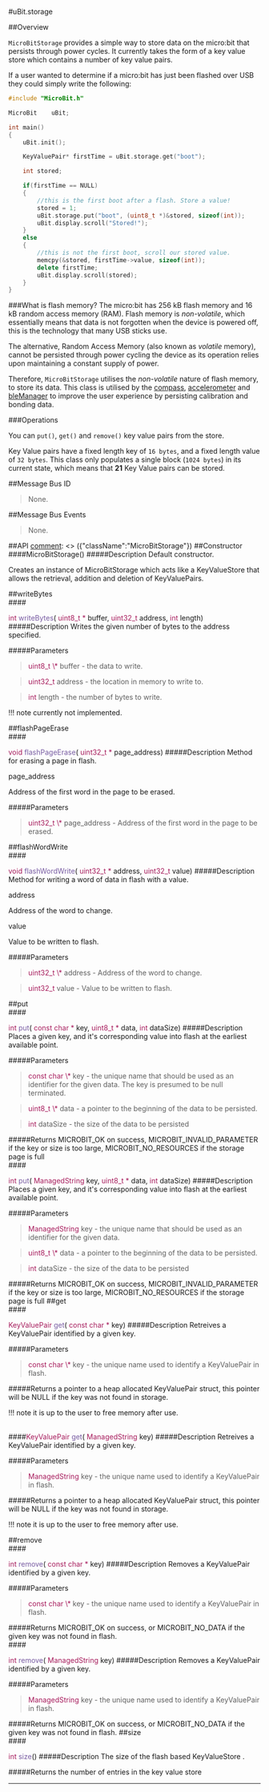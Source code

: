 #uBit.storage

##Overview

`MicroBitStorage` provides a simple way to store data on the micro:bit that persists
through power cycles. It currently takes the form of a key value store which contains
a number of key value pairs.

If a user wanted to determine if a micro:bit has just been flashed over USB they
could simply write the following:
```cpp
#include "MicroBit.h"

MicroBit    uBit;

int main()
{
    uBit.init();

    KeyValuePair* firstTime = uBit.storage.get("boot");

    int stored;

    if(firstTime == NULL)
    {
        //this is the first boot after a flash. Store a value!
        stored = 1;
        uBit.storage.put("boot", (uint8_t *)&stored, sizeof(int));
        uBit.display.scroll("Stored!");
    }
    else
    {
        //this is not the first boot, scroll our stored value.
        memcpy(&stored, firstTime->value, sizeof(int));
        delete firstTime;
        uBit.display.scroll(stored);
    }
}
```

###What is flash memory?
The micro:bit has 256 kB flash memory and 16 kB random access memory (RAM). Flash memory
is *non-volatile*, which essentially means that data is not forgotten when the device
is powered off, this is the technology that many USB sticks use.

The alternative, Random Access Memory (also known as *volatile* memory), cannot be persisted through power cycling the device as its
operation relies upon maintaining a constant supply of power.

Therefore, `MicroBitStorage` utilises the *non-volatile* nature of flash memory, to
store its data. This class is utilised by the [compass](compass.md), [accelerometer](compass.md)
and [bleManager](blemanager.md) to improve the user experience by persisting calibration
and bonding data.


###Operations

You can `put()`, `get()` and `remove()` key value pairs from the store.

Key Value pairs have a fixed length key of `16 bytes`, and a fixed length value of
`32 bytes`. This class only populates a single block (`1024 bytes`) in its current state,
which means that **21** Key Value pairs can be stored.

##Message Bus ID

> None.

##Message Bus Events

> None.

##API
[comment]: <> ({"className":"MicroBitStorage"})
##Constructor
<br/>
####MicroBitStorage()
#####Description
Default constructor.  

 Creates an instance of  MicroBitStorage  which acts like a  KeyValueStore  that allows the retrieval, addition and deletion of KeyValuePairs.           


##writeBytes
<br/>
####<div style='color:#a71d5d; display:inline-block'>int</div> <div style='color:#795da3; display:inline-block'>writeBytes</div>( <div style='color:#a71d5d; display:inline-block'>uint8_t \*</div> buffer,  <div style='color:#a71d5d; display:inline-block'>uint32_t</div> address,  <div style='color:#a71d5d; display:inline-block'>int</div> length)
#####Description
Writes the given number of bytes to the address specified.  

 


#####Parameters

>  <div style='color:#a71d5d; display:inline-block'>uint8_t \*</div> buffer - the data to write.

>  <div style='color:#a71d5d; display:inline-block'>uint32_t</div> address - the location in memory to write to.

>  <div style='color:#a71d5d; display:inline-block'>int</div> length - the number of bytes to write.

!!! note
    currently not implemented. 

##flashPageErase
<br/>
####<div style='color:#a71d5d; display:inline-block'>void</div> <div style='color:#795da3; display:inline-block'>flashPageErase</div>( <div style='color:#a71d5d; display:inline-block'>uint32_t \*</div> page_address)
#####Description
Method for erasing a page in flash.  

   
 
 page_address 
 
 
 Address of the first word in the page to be erased.   
 
 
          


#####Parameters

>  <div style='color:#a71d5d; display:inline-block'>uint32_t \*</div> page_address - Address of the first word in the page to be erased. 
##flashWordWrite
<br/>
####<div style='color:#a71d5d; display:inline-block'>void</div> <div style='color:#795da3; display:inline-block'>flashWordWrite</div>( <div style='color:#a71d5d; display:inline-block'>uint32_t \*</div> address,  <div style='color:#a71d5d; display:inline-block'>uint32_t</div> value)
#####Description
Method for writing a word of data in flash with a value.  

   
 
 address 
 
 
 Address of the word to change.  
 
 
 
 value 
 
 
 Value to be written to flash.   
 
 
          


#####Parameters

>  <div style='color:#a71d5d; display:inline-block'>uint32_t \*</div> address - Address of the word to change.

>  <div style='color:#a71d5d; display:inline-block'>uint32_t</div> value - Value to be written to flash. 
##put
<br/>
####<div style='color:#a71d5d; display:inline-block'>int</div> <div style='color:#795da3; display:inline-block'>put</div>( <div style='color:#a71d5d; display:inline-block'>const char \*</div> key,  <div style='color:#a71d5d; display:inline-block'>uint8_t \*</div> data,  <div style='color:#a71d5d; display:inline-block'>int</div> dataSize)
#####Description
Places a given key, and it's corresponding value into flash at the earliest available point.  

 


#####Parameters

>  <div style='color:#a71d5d; display:inline-block'>const char \*</div> key - the unique name that should be used as an identifier for the given data. The key is presumed to be null terminated.

>  <div style='color:#a71d5d; display:inline-block'>uint8_t \*</div> data - a pointer to the beginning of the data to be persisted.

>  <div style='color:#a71d5d; display:inline-block'>int</div> dataSize - the size of the data to be persisted
#####Returns
MICROBIT_OK on success, MICROBIT_INVALID_PARAMETER if the key or size is too large, MICROBIT_NO_RESOURCES if the storage page is full 
<br/>
####<div style='color:#a71d5d; display:inline-block'>int</div> <div style='color:#795da3; display:inline-block'>put</div>( <div style='color:#a71d5d; display:inline-block'>ManagedString</div> key,  <div style='color:#a71d5d; display:inline-block'>uint8_t \*</div> data,  <div style='color:#a71d5d; display:inline-block'>int</div> dataSize)
#####Description
Places a given key, and it's corresponding value into flash at the earliest available point.  

 


#####Parameters

>  <div style='color:#a71d5d; display:inline-block'>ManagedString</div> key - the unique name that should be used as an identifier for the given data.

>  <div style='color:#a71d5d; display:inline-block'>uint8_t \*</div> data - a pointer to the beginning of the data to be persisted.

>  <div style='color:#a71d5d; display:inline-block'>int</div> dataSize - the size of the data to be persisted
#####Returns
MICROBIT_OK on success, MICROBIT_INVALID_PARAMETER if the key or size is too large, MICROBIT_NO_RESOURCES if the storage page is full 
##get
<br/>
####<div style='color:#a71d5d; display:inline-block'>KeyValuePair</div> <div style='color:#795da3; display:inline-block'>get</div>( <div style='color:#a71d5d; display:inline-block'>const char \*</div> key)
#####Description
Retreives a  KeyValuePair  identified by a given key.  

 


#####Parameters

>  <div style='color:#a71d5d; display:inline-block'>const char \*</div> key - the unique name used to identify a  KeyValuePair  in flash.
#####Returns
a pointer to a heap allocated  KeyValuePair  struct, this pointer will be NULL if the key was not found in storage.

!!! note
    it is up to the user to free memory after use. 

<br/>
####<div style='color:#a71d5d; display:inline-block'>KeyValuePair</div> <div style='color:#795da3; display:inline-block'>get</div>( <div style='color:#a71d5d; display:inline-block'>ManagedString</div> key)
#####Description
Retreives a  KeyValuePair  identified by a given key.  

 


#####Parameters

>  <div style='color:#a71d5d; display:inline-block'>ManagedString</div> key - the unique name used to identify a  KeyValuePair  in flash.
#####Returns
a pointer to a heap allocated  KeyValuePair  struct, this pointer will be NULL if the key was not found in storage.

!!! note
    it is up to the user to free memory after use. 

##remove
<br/>
####<div style='color:#a71d5d; display:inline-block'>int</div> <div style='color:#795da3; display:inline-block'>remove</div>( <div style='color:#a71d5d; display:inline-block'>const char \*</div> key)
#####Description
Removes a  KeyValuePair  identified by a given key.  

 


#####Parameters

>  <div style='color:#a71d5d; display:inline-block'>const char \*</div> key - the unique name used to identify a  KeyValuePair  in flash.
#####Returns
MICROBIT_OK on success, or MICROBIT_NO_DATA if the given key was not found in flash. 
<br/>
####<div style='color:#a71d5d; display:inline-block'>int</div> <div style='color:#795da3; display:inline-block'>remove</div>( <div style='color:#a71d5d; display:inline-block'>ManagedString</div> key)
#####Description
Removes a  KeyValuePair  identified by a given key.  

 


#####Parameters

>  <div style='color:#a71d5d; display:inline-block'>ManagedString</div> key - the unique name used to identify a  KeyValuePair  in flash.
#####Returns
MICROBIT_OK on success, or MICROBIT_NO_DATA if the given key was not found in flash. 
##size
<br/>
####<div style='color:#a71d5d; display:inline-block'>int</div> <div style='color:#795da3; display:inline-block'>size</div>()
#####Description
The size of the flash based  KeyValueStore .  

 


#####Returns
the number of entries in the key value store 
____
[comment]: <> ({"end":"MicroBitStorage"})
